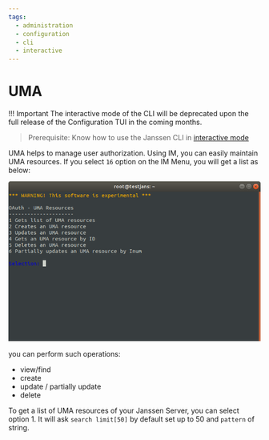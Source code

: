 ```yaml
---
tags:
  - administration
  - configuration
  - cli
  - interactive
---
```


# UMA


!!! Important
    The interactive mode of the CLI will be deprecated upon the full release of the Configuration TUI in the coming months.
    
> Prerequisite: Know how to use the Janssen CLI in [interactive mode](im-index.md)

UMA helps to manage user authorization. Using IM, you can easily maintain UMA resources. If you select `16` option on the IM Menu, you will get a list as below:

![](../../../../assets/image-im-uma-menu-03042021.png)

you can perform such operations:
- view/find
- create
- update / partially update
- delete

To get a list of UMA resources of your Janssen Server, you can select option 1.
It will ask `search limit[50]` by default set up to 50 and `pattern` of string.


